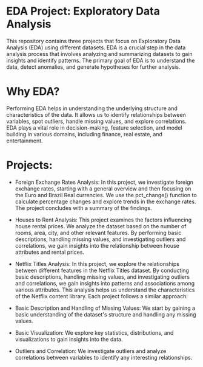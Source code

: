 # EDA Project: Exploratory Data Analysis
This repository contains three projects that focus on Exploratory Data Analysis (EDA) using different datasets. EDA is a crucial step in the data analysis process that involves analyzing and summarizing datasets to gain insights and identify patterns. The primary goal of EDA is to understand the data, detect anomalies, and generate hypotheses for further analysis.

# Why EDA?
Performing EDA helps in understanding the underlying structure and characteristics of the data. It allows us to identify relationships between variables, spot outliers, handle missing values, and explore correlations. EDA plays a vital role in decision-making, feature selection, and model building in various domains, including finance, real estate, and entertainment.

# Projects:

- Foreign Exchange Rates Analysis:
In this project, we investigate foreign exchange rates, starting with a general overview and then focusing on the Euro and Brazil Real currencies. We use the pct_change() function to calculate percentage changes and explore trends in the exchange rates. The project concludes with a summary of the findings.

- Houses to Rent Analysis:
This project examines the factors influencing house rental prices. We analyze the dataset based on the number of rooms, area, city, and other relevant features. By performing basic descriptions, handling missing values, and investigating outliers and correlations, we gain insights into the relationship between house attributes and rental prices.

- Netflix Titles Analysis:
In this project, we explore the relationships between different features in the Netflix Titles dataset. By conducting basic descriptions, handling missing values, and investigating outliers and correlations, we gain insights into patterns and associations among various attributes. This analysis helps us understand the characteristics of the Netflix content library.
Each project follows a similar approach:

- Basic Description and Handling of Missing Values: We start by gaining a basic understanding of the dataset's structure and handling any missing values.
- Basic Visualization: We explore key statistics, distributions, and visualizations to gain insights into the data.
- Outliers and Correlation: We investigate outliers and analyze correlations between variables to identify any interesting relationships.
